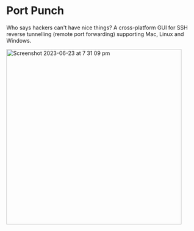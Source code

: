 # Port Punch
Who says hackers can't have nice things? A cross-platform GUI for SSH reverse tunnelling (remote port forwarding) supporting Mac, Linux and Windows. 

<img width="459" alt="Screenshot 2023-06-23 at 7 31 09 pm" src="https://github.com/mips171/portpunch/assets/18670565/cd7a111b-bd5c-43bc-bf47-5dc381101fec">
